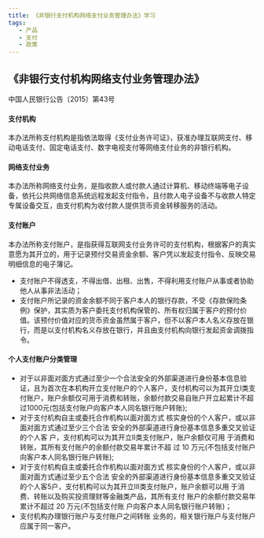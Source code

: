 ```yaml
---
title: 《非银行支付机构网络支付业务管理办法》学习
tags:
   - 产品
   - 支付
   - 政策
---
```


## 《非银行支付机构网络支付业务管理办法》
中国人民银行公告〔2015〕第43号

#### 支付机构
本办法所称支付机构是指依法取得《支付业务许可证》，获准办理互联网支付、移动电话支付、固定电话支付、数字电视支付等网络支付业务的非银行机构。

#### 网络支付业务
本办法所称网络支付业务，是指收款人或付款人通过计算机、移动终端等电子设备，依托公共网络信息系统远程发起支付指令，且付款人电子设备不与收款人特定专属设备交互，由支付机构为收付款人提供货币资金转移服务的活动。

#### 支付账户
本办法所称支付账户，是指获得互联网支付业务许可的支付机构，根据客户的真实意愿为其开立的，用于记录预付交易资金余额、客户凭以发起支付指令、反映交易明细信息的电子簿记。

* 支付账户不得透支，不得出借、出租、出售，不得利用支付账户从事或者协助他人从事非法活动；
* 支付账户所记录的资金余额不同于客户本人的银行存款，不受《存款保险条例》保护，其实质为客户委托支付机构保管的、所有权归属于客户的预付价值。该预付价值对应的货币资金虽然属于客户，但不以客户本人名义存放在银行，而是以支付机构名义存放在银行，并且由支付机构向银行发起资金调拨指令。

#### 个人支付账户分类管理
* 对于以非面对面方式通过至少一个合法安全的外部渠道进行身份基本信息验证，且为首次在本机构开立支付账户的个人客户，支付机构可以为其开立I类支付账户，账户余额仅可用于消费和转账，余额付款交易自账户开立起累计不超过1000元(包括支付账户向客户本人同名银行账户转账);
* 对于支付机构自主或委托合作机构以面对面方式 核实身份的个人客户，或以非面对面方式通过至少三个合法 安全的外部渠道进行身份基本信息多重交叉验证的个人客 户，支付机构可以为其开立II类支付账户，账户余额仅可用 于消费和转账，其所有支付账户的余额付款交易年累计不超 过 10 万元(不包括支付账户向客户本人同名银行账户转账);
* 对于支付机构自主或委托合作机构以面对面方式 核实身份的个人客户，或以非面对面方式通过至少五个合法 安全的外部渠道进行身份基本信息多重交叉验证的个人客5户，支付机构可以为其开立III类支付账户，账户余额可以用 于消费、转账以及购买投资理财等金融类产品，其所有支付 账户的余额付款交易年累计不超过 20 万元(不包括支付账 户向客户本人同名银行账户转账)；
* 支付机构办理银行账户与支付账户之间转账 业务的，相关银行账户与支付账户应属于同一客户。
